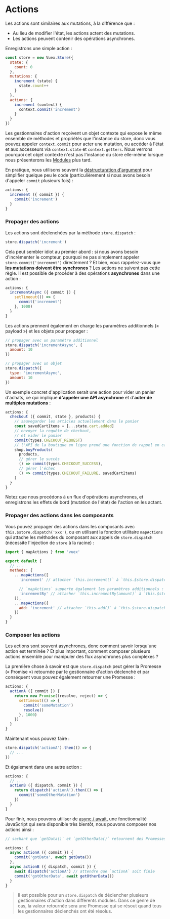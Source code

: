 # Actions

Les actions sont similaires aux mutations, à la différence que :

- Au lieu de modifier l'état, les actions actent des mutations.
- Les actions peuvent contenir des opérations asynchrones.

Enregistrons une simple action :

``` js
const store = new Vuex.Store({
  state: {
    count: 0
  },
  mutations: {
    increment (state) {
      state.count++
    }
  },
  actions: {
    increment (context) {
      context.commit('increment')
    }
  }
})
```

Les gestionnaires d'action reçoivent un objet contexte qui expose le même ensemble de méthodes et propriétés que l'instance du store, donc vous pouvez appeler `context.commit` pour acter une mutation, ou accéder à l'état et aux accesseurs via `context.state` et `context.getters`. Nous verrons pourquoi cet objet contexte n'est pas l'instance du store elle-même lorsque nous présenterons les [Modules](modules.md) plus tard.

En pratique, nous utilisons souvent la [déstructuration d'argument](https://developer.mozilla.org/fr/docs/Web/JavaScript/Reference/Op%C3%A9rateurs/Affecter_par_d%C3%A9composition) pour simplifier quelque peu le code (particulièrement si nous avons besoin d'appeler `commit` plusieurs fois) :

``` js
actions: {
  increment ({ commit }) {
    commit('increment')
  }
}
```

### Propager des actions

Les actions sont déclenchées par la méthode `store.dispatch` :

``` js
store.dispatch('increment')
```

Cela peut sembler idiot au premier abord : si nous avons besoin d'incrémenter le compteur, pourquoi ne pas simplement appeler `store.commit('increment')` directement ? Et bien, vous rappelez-vous que **les mutations doivent être synchrones** ? Les actions ne suivent pas cette règle. Il est possible de procéder à des opérations **asynchrones** dans une action :

``` js
actions: {
  incrementAsync ({ commit }) {
    setTimeout(() => {
      commit('increment')
    }, 1000)
  }
}
```

Les actions prennent également en charge les paramètres additionnels (« payload ») et les objets pour propager :

``` js
// propager avec un paramètre additionnel
store.dispatch('incrementAsync', {
  amount: 10
})

// propager avec un objet
store.dispatch({
  type: 'incrementAsync',
  amount: 10
})
```

Un exemple concret d'application serait une action pour vider un panier d'achats, ce qui implique **d'appeler une API asynchrone** et d'**acter de multiples mutations** :

``` js
actions: {
  checkout ({ commit, state }, products) {
    // sauvegarder les articles actuellement dans le panier
    const savedCartItems = [...state.cart.added]
    // envoyer la requête de checkout,
    // et vider le panier
    commit(types.CHECKOUT_REQUEST)
    // l'API de la boutique en ligne prend une fonction de rappel en cas de succès et une autre en cas d'échec
    shop.buyProducts(
      products,
      // gérer le succès
      () => commit(types.CHECKOUT_SUCCESS),
      // gérer l'échec
      () => commit(types.CHECKOUT_FAILURE, savedCartItems)
    )
  }
}
```

Notez que nous procédons à un flux d'opérations asynchrones, et enregistrons les effets de bord (mutation de l'état) de l'action en les actant.

### Propager des actions dans les composants

Vous pouvez propager des actions dans les composants avec `this.$store.dispatch('xxx')`, ou en utilisant la fonction utilitaire `mapActions` qui attache les méthodes du composant aux appels de `store.dispatch` (nécessite l'injection de `store` à la racine) :

``` js
import { mapActions } from 'vuex'

export default {
  // ...
  methods: {
    ...mapActions([
      'increment' // attacher `this.increment()` à `this.$store.dispatch('increment')`

      // `mapActions` supporte également les paramètres additionnels :
      'incrementBy' // attacher `this.incrementBy(amount)` à `this.$store.dispatch('incrementBy', amount)`
    ]),
    ...mapActions({
      add: 'increment' // attacher `this.add()` à `this.$store.dispatch('increment')`
    })
  }
}
```

### Composer les actions

Les actions sont souvent asynchrones, donc comment savoir lorsqu'une action est terminée ? Et plus important, comment composer plusieurs actions ensemble pour manipuler des flux asynchrones plus complexes ?

La première chose à savoir est que `store.dispatch` peut gérer la Promesse (« Promise ») retournée par le gestionnaire d'action déclenché et par conséquent vous pouvez également retourner une Promesse :

``` js
actions: {
  actionA ({ commit }) {
    return new Promise((resolve, reject) => {
      setTimeout(() => {
        commit('someMutation')
        resolve()
      }, 1000)
    })
  }
}
```

Maintenant vous pouvez faire :

``` js
store.dispatch('actionA').then(() => {
  // ...
})
```

Et également dans une autre action :

``` js
actions: {
  // ...
  actionB ({ dispatch, commit }) {
    return dispatch('actionA').then(() => {
      commit('someOtherMutation')
    })
  }
}
```

Pour finir, nous pouvons utiliser de [async / await](https://tc39.github.io/ecmascript-asyncawait/), une fonctionnalité JavaScript qui sera disponible très bientôt, nous pouvons composer nos actions ainsi :

``` js
// sachant que `getData()` et `getOtherData()` retournent des Promesses.

actions: {
  async actionA ({ commit }) {
    commit('gotData', await getData())
  },
  async actionB ({ dispatch, commit }) {
    await dispatch('actionA') // attendre que `actionA` soit finie
    commit('gotOtherData', await getOtherData())
  }
}
```

> Il est possible pour un `store.dispatch` de déclencher plusieurs gestionnaires d'action dans différents modules. Dans ce genre de cas, la valeur retournée sera une Promesse qui se résout quand tous les gestionnaires déclenchés ont été résolus.
